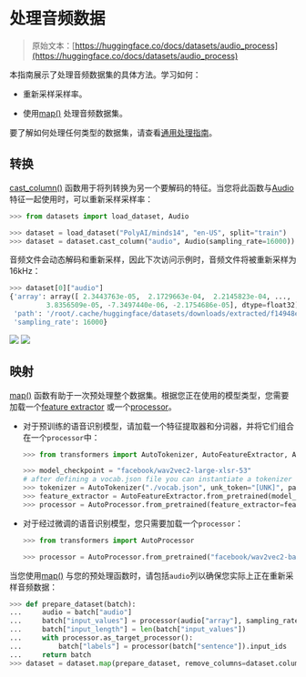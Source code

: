 # 处理音频数据

> 原始文本：[https://huggingface.co/docs/datasets/audio_process](https://huggingface.co/docs/datasets/audio_process)

本指南展示了处理音频数据集的具体方法。学习如何：

+   重新采样采样率。

+   使用[map()](/docs/datasets/v2.17.0/en/package_reference/main_classes#datasets.Dataset.map) 处理音频数据集。

要了解如何处理任何类型的数据集，请查看[通用处理指南](./process)。

## 转换

[cast_column()](/docs/datasets/v2.17.0/en/package_reference/main_classes#datasets.Dataset.cast_column) 函数用于将列转换为另一个要解码的特征。当您将此函数与[Audio](/docs/datasets/v2.17.0/en/package_reference/main_classes#datasets.Audio) 特征一起使用时，可以重新采样采样率：

```py
>>> from datasets import load_dataset, Audio

>>> dataset = load_dataset("PolyAI/minds14", "en-US", split="train")
>>> dataset = dataset.cast_column("audio", Audio(sampling_rate=16000))
```

音频文件会动态解码和重新采样，因此下次访问示例时，音频文件将被重新采样为16kHz：

```py
>>> dataset[0]["audio"]
{'array': array([ 2.3443763e-05,  2.1729663e-04,  2.2145823e-04, ...,
         3.8356509e-05, -7.3497440e-06, -2.1754686e-05], dtype=float32),
 'path': '/root/.cache/huggingface/datasets/downloads/extracted/f14948e0e84be638dd7943ac36518a4cf3324e8b7aa331c5ab11541518e9368c/en-US~JOINT_ACCOUNT/602ba55abb1e6d0fbce92065.wav',
 'sampling_rate': 16000}
```

![](../Images/7cb5ab0ea89e3df3640c0aa86d8b5f85.png) ![](../Images/ed2b7de6604b4b8e5c6574749f5194ec.png)

## 映射

[map()](/docs/datasets/v2.17.0/en/package_reference/main_classes#datasets.Dataset.map) 函数有助于一次预处理整个数据集。根据您正在使用的模型类型，您需要加载一个[feature extractor](https://huggingface.co/docs/transformers/model_doc/auto#transformers.AutoFeatureExtractor) 或一个[processor](https://huggingface.co/docs/transformers/model_doc/auto#transformers.AutoProcessor)。

+   对于预训练的语音识别模型，请加载一个特征提取器和分词器，并将它们组合在一个`processor`中：

    ```py
    >>> from transformers import AutoTokenizer, AutoFeatureExtractor, AutoProcessor

    >>> model_checkpoint = "facebook/wav2vec2-large-xlsr-53"
    # after defining a vocab.json file you can instantiate a tokenizer object:
    >>> tokenizer = AutoTokenizer("./vocab.json", unk_token="[UNK]", pad_token="[PAD]", word_delimiter_token="|")
    >>> feature_extractor = AutoFeatureExtractor.from_pretrained(model_checkpoint)
    >>> processor = AutoProcessor.from_pretrained(feature_extractor=feature_extractor, tokenizer=tokenizer)
    ```

+   对于经过微调的语音识别模型，您只需要加载一个`processor`：

    ```py
    >>> from transformers import AutoProcessor

    >>> processor = AutoProcessor.from_pretrained("facebook/wav2vec2-base-960h")
    ```

当您使用[map()](/docs/datasets/v2.17.0/en/package_reference/main_classes#datasets.Dataset.map) 与您的预处理函数时，请包括`audio`列以确保您实际上正在重新采样音频数据：

```py
>>> def prepare_dataset(batch):
...     audio = batch["audio"]
...     batch["input_values"] = processor(audio["array"], sampling_rate=audio["sampling_rate"]).input_values[0]
...     batch["input_length"] = len(batch["input_values"])
...     with processor.as_target_processor():
...         batch["labels"] = processor(batch["sentence"]).input_ids
...     return batch
>>> dataset = dataset.map(prepare_dataset, remove_columns=dataset.column_names)
```
